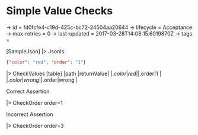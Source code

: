 # Simple Value Checks

-> id = fd0fcfe4-c19d-425c-bc72-24504aa20644
-> lifecycle = Acceptance
-> max-retries = 0
-> last-updated = 2017-03-28T14:08:15.6019870Z
-> tags = 

[SampleJson]
|> JsonIs
``` json
{"color": "red", "order": "1"}
```

|> CheckValues
    [table]
    |path   |returnValue|
    |$.color|red        |
    |$.order|1          |
    |$.color|wrong      |
    |$.order|wrong      |


Correct Assertion

|> CheckOrder order=1

Incorrect Assertion

|> CheckOrder order=3
~~~
